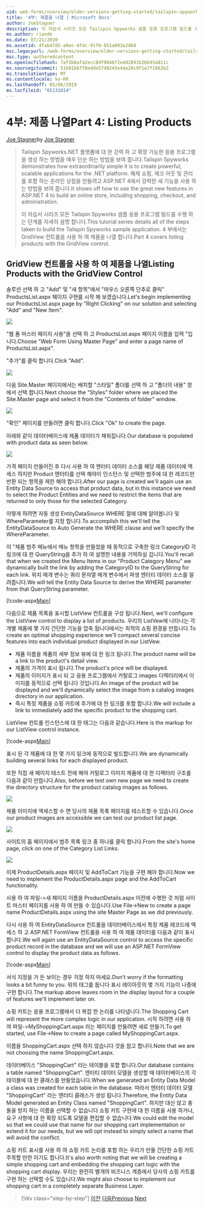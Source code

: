 ```yaml
---
uid: web-forms/overview/older-versions-getting-started/tailspin-spyworks/tailspin-spyworks-part-4
title: '4부: 제품을 나열 | Microsoft Docs'
author: JoeStagner
description: 이 자습서 시리즈 모든 Tailspin Spyworks 샘플 응용 프로그램 빌드를 수행 하는 단계를 자세히 설명 합니다. 4 부에서는 GridView contr. 제품 목록 설명...
ms.author: riande
ms.date: 07/21/2010
ms.assetid: 4fab47d5-a6ec-4fdc-91f0-651a093a24b9
msc.legacyurl: /web-forms/overview/older-versions-getting-started/tailspin-spyworks/tailspin-spyworks-part-4
msc.type: authoredcontent
ms.openlocfilehash: 7af1b8afa2ecc8df9846f2edd2091b26b93a811c
ms.sourcegitcommit: 51b01b6ff8edde57d8243e4da28c9f1e7f1962b2
ms.translationtype: MT
ms.contentlocale: ko-KR
ms.lasthandoff: 05/06/2019
ms.locfileid: "65131014"
---
```

# <a name="part-4-listing-products"></a><span data-ttu-id="3d99e-104">4부: 제품 나열</span><span class="sxs-lookup"><span data-stu-id="3d99e-104">Part 4: Listing Products</span></span>

<span data-ttu-id="3d99e-105">[Joe Stagner](https://github.com/JoeStagner)</span><span class="sxs-lookup"><span data-stu-id="3d99e-105">by [Joe Stagner](https://github.com/JoeStagner)</span></span>

> <span data-ttu-id="3d99e-106">Tailspin Spyworks.NET 플랫폼에 대 한 강력 하 고 확장 가능한 응용 프로그램을 생성 하는 방법을 매우 단순 하는 방법을 보여 줍니다.</span><span class="sxs-lookup"><span data-stu-id="3d99e-106">Tailspin Spyworks demonstrates how extraordinarily simple it is to create powerful, scalable applications for the .NET platform.</span></span> <span data-ttu-id="3d99e-107">해제 쇼핑, 체크 아웃 및 관리를 포함 하는 온라인 상점을 만들려고 ASP.NET 4에서 강력한 새 기능을 사용 하는 방법을 보여 줍니다.</span><span class="sxs-lookup"><span data-stu-id="3d99e-107">It shows off how to use the great new features in ASP.NET 4 to build an online store, including shopping, checkout, and administration.</span></span>
> 
> <span data-ttu-id="3d99e-108">이 자습서 시리즈 모든 Tailspin Spyworks 샘플 응용 프로그램 빌드를 수행 하는 단계를 자세히 설명 합니다.</span><span class="sxs-lookup"><span data-stu-id="3d99e-108">This tutorial series details all of the steps taken to build the Tailspin Spyworks sample application.</span></span> <span data-ttu-id="3d99e-109">4 부에서는 GridView 컨트롤을 사용 하 여 제품을 나열 합니다.</span><span class="sxs-lookup"><span data-stu-id="3d99e-109">Part 4 covers listing products with the GridView control.</span></span>

## <a id="_Toc260221670"></a>  <span data-ttu-id="3d99e-110">GridView 컨트롤을 사용 하 여 제품을 나열</span><span class="sxs-lookup"><span data-stu-id="3d99e-110">Listing Products with the GridView Control</span></span>

<span data-ttu-id="3d99e-111">솔루션 선택 하 고 "Add" 및 "새 항목"에서 "마우스 오른쪽 단추로 클릭" ProductsList.aspx 페이지 구현를 시작 해 보겠습니다.</span><span class="sxs-lookup"><span data-stu-id="3d99e-111">Let's begin implementing our ProductsList.aspx page by "Right Clicking" on our solution and selecting "Add" and "New Item".</span></span>

![](tailspin-spyworks-part-4/_static/image1.jpg)

<span data-ttu-id="3d99e-112">"웹 폼 마스터 페이지 사용"을 선택 하 고 ProductsList.aspx 페이지 이름을 입력 "입니다.</span><span class="sxs-lookup"><span data-stu-id="3d99e-112">Choose "Web Form Using Master Page" and enter a page name of ProductsList.aspx".</span></span>

<span data-ttu-id="3d99e-113">"추가"를 클릭 합니다.</span><span class="sxs-lookup"><span data-stu-id="3d99e-113">Click "Add".</span></span>

![](tailspin-spyworks-part-4/_static/image2.jpg)

<span data-ttu-id="3d99e-114">다음 Site.Master 페이지에서는 배치할 "스타일" 폴더를 선택 하 고 "폴더의 내용" 창에서 선택 합니다.</span><span class="sxs-lookup"><span data-stu-id="3d99e-114">Next choose the "Styles" folder where we placed the Site.Master page and select it from the "Contents of folder" window.</span></span>

![](tailspin-spyworks-part-4/_static/image3.jpg)

<span data-ttu-id="3d99e-115">"확인" 페이지를 만들려면 클릭 합니다.</span><span class="sxs-lookup"><span data-stu-id="3d99e-115">Click "Ok" to create the page.</span></span>

<span data-ttu-id="3d99e-116">아래와 같이 데이터베이스에 제품 데이터가 채워집니다.</span><span class="sxs-lookup"><span data-stu-id="3d99e-116">Our database is populated with product data as seen below.</span></span>

![](tailspin-spyworks-part-4/_static/image4.jpg)

<span data-ttu-id="3d99e-117">가격 페이지 만들어진 후 다시 사용 하 여 엔터티 데이터 소스를 해당 제품 데이터에 액세스 하지만 Product 엔터티를 선택 해야이 인스턴스 및 선택한 범주에 대 한 레코드만 반환 되는 항목을 제한 해야 합니다.</span><span class="sxs-lookup"><span data-stu-id="3d99e-117">After our page is created we'll again use an Entity Data Source to access that product data, but in this instance we need to select the Product Entities and we need to restrict the items that are returned to only those for the selected Category.</span></span>

<span data-ttu-id="3d99e-118">이렇게 하려면 자동 생성 EntityDataSource WHERE 절에 대해 알아봅니다 및 WhereParameter를 지정 합니다.</span><span class="sxs-lookup"><span data-stu-id="3d99e-118">To accomplish this we'll tell the EntityDataSource to Auto Generate the WHERE clause and we'll specify the WhereParameter.</span></span>

<span data-ttu-id="3d99e-119">이 "제품 범주 메뉴에서 메뉴 항목을 만들었을 때 동적으로 구축한 링크 CategoryID 각 링크에 대 한 QueryString을 추가 하 여 설명한 내용을 기억하실 겁니다.</span><span class="sxs-lookup"><span data-stu-id="3d99e-119">You'll recall that when we created the Menu Items in our "Product Category Menu" we dynamically built the link by adding the CategoryID to the QueryString for each link.</span></span> <span data-ttu-id="3d99e-120">위치 매개 변수는 쿼리 문자열 매개 변수에서 파생 엔터티 데이터 소스를 알려줍니다.</span><span class="sxs-lookup"><span data-stu-id="3d99e-120">We will tell the Entity Data Source to derive the WHERE parameter from that QueryString parameter.</span></span>

[!code-aspx[Main](tailspin-spyworks-part-4/samples/sample1.aspx)]

<span data-ttu-id="3d99e-121">다음으로 제품 목록을 표시할 ListView 컨트롤을 구성 됩니다.</span><span class="sxs-lookup"><span data-stu-id="3d99e-121">Next, we'll configure the ListView control to display a list of products.</span></span> <span data-ttu-id="3d99e-122">우리의 ListVew에 나타나는 각 개별 제품에 몇 가지 간단한 기능을 압축 됩니다에서는 최적의 쇼핑 환경을 만듭니다.</span><span class="sxs-lookup"><span data-stu-id="3d99e-122">To create an optimal shopping experience we'll compact several concise features into each individual product displayed in our ListVew.</span></span>

- <span data-ttu-id="3d99e-123">제품 이름을 제품의 세부 정보 뷰에 대 한 링크 됩니다.</span><span class="sxs-lookup"><span data-stu-id="3d99e-123">The product name will be a link to the product's detail view.</span></span>
- <span data-ttu-id="3d99e-124">제품의 가격이 표시 됩니다.</span><span class="sxs-lookup"><span data-stu-id="3d99e-124">The product's price will be displayed.</span></span>
- <span data-ttu-id="3d99e-125">제품의 이미지가 표시 되 고 응용 프로그램에서 카탈로그 images 디렉터리에서 이미지를 동적으로 선택 됩니다 것입니다.</span><span class="sxs-lookup"><span data-stu-id="3d99e-125">An image of the product will be displayed and we'll dynamically select the image from a catalog images directory in our application.</span></span>
- <span data-ttu-id="3d99e-126">즉시 특정 제품을 쇼핑 카트에 추가에 대 한 링크를 포함 합니다.</span><span class="sxs-lookup"><span data-stu-id="3d99e-126">We will include a link to immediately add the specific product to the shopping cart.</span></span>

<span data-ttu-id="3d99e-127">ListView 컨트롤 인스턴스에 대 한 태그는 다음과 같습니다.</span><span class="sxs-lookup"><span data-stu-id="3d99e-127">Here is the markup for our ListView control instance.</span></span>

[!code-aspx[Main](tailspin-spyworks-part-4/samples/sample2.aspx)]

<span data-ttu-id="3d99e-128">표시 된 각 제품에 대 한 몇 가지 링크에 동적으로 빌드합니다.</span><span class="sxs-lookup"><span data-stu-id="3d99e-128">We are dynamically building several links for each displayed product.</span></span>

<span data-ttu-id="3d99e-129">또한 직접 새 페이지 테스트 전에 해야 카탈로그 이미지 제품에 대 한 디렉터리 구조를 다음과 같이 만듭니다.</span><span class="sxs-lookup"><span data-stu-id="3d99e-129">Also, before we test own new page we need to create the directory structure for the product catalog images as follows.</span></span>

![](tailspin-spyworks-part-4/_static/image1.png)

<span data-ttu-id="3d99e-130">제품 이미지에 액세스할 수 면 당사의 제품 목록 페이지를 테스트할 수 있습니다.</span><span class="sxs-lookup"><span data-stu-id="3d99e-130">Once our product images are accessible we can test our product list page.</span></span>

![](tailspin-spyworks-part-4/_static/image5.jpg)

<span data-ttu-id="3d99e-131">사이트의 홈 페이지에서 범주 목록 링크 중 하나를 클릭 합니다.</span><span class="sxs-lookup"><span data-stu-id="3d99e-131">From the site's home page, click on one of the Category List Links.</span></span>

![](tailspin-spyworks-part-4/_static/image6.jpg)

<span data-ttu-id="3d99e-132">이제 ProductDetails.aspx 페이지 및 AddToCart 기능을 구현 해야 합니다.</span><span class="sxs-lookup"><span data-stu-id="3d99e-132">Now we need to implement the ProductDetails.aspx page and the AddToCart functionality.</span></span>

<span data-ttu-id="3d99e-133">사용 하 여 파일-&gt;새 페이지 이름을 ProductDetails.aspx 이전에 수행한 것 처럼 사이트 마스터 페이지를 사용 하 여 만들 수 있습니다.</span><span class="sxs-lookup"><span data-stu-id="3d99e-133">Use File-&gt;New to create a page name ProductDetails.aspx using the site Master Page as we did previously.</span></span>

<span data-ttu-id="3d99e-134">다시 사용 하 여 EntityDataSource 컨트롤을 데이터베이스에서 특정 제품 레코드에 액세스 하 고 ASP.NET FormView 컨트롤을 사용 하 여 제품 데이터를 다음과 같이 표시 합니다.</span><span class="sxs-lookup"><span data-stu-id="3d99e-134">We will again use an EntityDataSource control to access the specific product record in the database and we will use an ASP.NET FormView control to display the product data as follows.</span></span>

[!code-aspx[Main](tailspin-spyworks-part-4/samples/sample3.aspx)]

<span data-ttu-id="3d99e-135">서식 지정을 거 든 보이는 경우 걱정 하지 마세요.</span><span class="sxs-lookup"><span data-stu-id="3d99e-135">Don't worry if the formatting looks a bit funny to you.</span></span> <span data-ttu-id="3d99e-136">위의 태그를 둡니다 표시 레이아웃의 몇 가지 기능이 나중에 구현 합니다.</span><span class="sxs-lookup"><span data-stu-id="3d99e-136">The markup above leaves room in the display layout for a couple of features we'll implement later on.</span></span>

<span data-ttu-id="3d99e-137">쇼핑 카트는 응용 프로그램에서 더 복잡 한 논리를 나타냅니다.</span><span class="sxs-lookup"><span data-stu-id="3d99e-137">The Shopping Cart will represent the more complex logic in our application.</span></span> <span data-ttu-id="3d99e-138">시작 하려면 사용 하 여 파일-&gt;MyShoppingCart.aspx 라는 페이지를 만들려면 새로 만들기.</span><span class="sxs-lookup"><span data-stu-id="3d99e-138">To get started, use File-&gt;New to create a page called MyShoppingCart.aspx.</span></span>

<span data-ttu-id="3d99e-139">이름을 ShoppingCart.aspx 선택 하지 않습니다 것을 참고 합니다.</span><span class="sxs-lookup"><span data-stu-id="3d99e-139">Note that we are not choosing the name ShoppingCart.aspx.</span></span>

<span data-ttu-id="3d99e-140">데이터베이스 "ShoppingCart" 라는 테이블을 포함 합니다.</span><span class="sxs-lookup"><span data-stu-id="3d99e-140">Our database contains a table named "ShoppingCart".</span></span> <span data-ttu-id="3d99e-141">엔터티 데이터 모델을 생성할 때 데이터베이스의 각 테이블에 대 한 클래스를 만들었습니다.</span><span class="sxs-lookup"><span data-stu-id="3d99e-141">When we generated an Entity Data Model a class was created for each table in the database.</span></span> <span data-ttu-id="3d99e-142">따라서 엔터티 데이터 모델 "ShoppingCart" 라는 엔터티 클래스가 생성 됩니다.</span><span class="sxs-lookup"><span data-stu-id="3d99e-142">Therefore, the Entity Data Model generated an Entity Class named "ShoppingCart".</span></span> <span data-ttu-id="3d99e-143">하지만 대신 않고 충돌을 방지 하는 이름을 선택할 수 없습니다 쇼핑 카트 구현에 대 한 이름을 사용 하거나, 요구 사항에 대 한 확장 되도록 모델을 편집할 수 없습니다.</span><span class="sxs-lookup"><span data-stu-id="3d99e-143">We could edit the model so that we could use that name for our shopping cart implementation or extend it for our needs, but we will opt instead to simply select a name that will avoid the conflict.</span></span>

<span data-ttu-id="3d99e-144">쇼핑 카트 표시를 사용 하 여 쇼핑 카트 논리를 포함 하는 우리가 만들 간단한 쇼핑 카트 주목할 만한 이기도 합니다.</span><span class="sxs-lookup"><span data-stu-id="3d99e-144">It's also worth noting that we will be creating a simple shopping cart and embedding the shopping cart logic with the shopping cart display.</span></span> <span data-ttu-id="3d99e-145">우리는 완전히 별개의 비즈니스 계층에서 당사의 쇼핑 카트를 구현 하는 선택할 수도 있습니다.</span><span class="sxs-lookup"><span data-stu-id="3d99e-145">We might also choose to implement our shopping cart in a completely separate Business Layer.</span></span>

> [!div class="step-by-step"]
> <span data-ttu-id="3d99e-146">[이전](tailspin-spyworks-part-3.md)
> [다음](tailspin-spyworks-part-5.md)</span><span class="sxs-lookup"><span data-stu-id="3d99e-146">[Previous](tailspin-spyworks-part-3.md)
[Next](tailspin-spyworks-part-5.md)</span></span>
